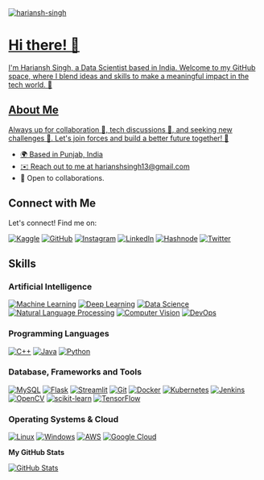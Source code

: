 <a href="https://github.com/">
        <img src="https://komarev.com/ghpvc/?username=hariansh-singh" alt="hariansh-singh" />

# Hi there! 👋
I'm Hariansh Singh, a Data Scientist based in India. Welcome to my GitHub space, where I blend ideas and skills to make a meaningful impact in the tech world. 🚀
## About Me
Always up for collaboration 🤝, tech discussions 💬, and seeking new challenges 💯. Let's join forces and build a better future together! 🤝
- 🌍  Based in Punjab, India
- ✉️  Reach out to me at [harianshsingh13@gmail.com](mailto:harianshsingh13@gmail.com)
- 🤝  Open to collaborations.
## Connect with Me
Let's connect! Find me on:

[![Kaggle](https://img.shields.io/badge/Kaggle-%2320BEFF.svg?style=for-the-badge&logo=kaggle)](https://www.kaggle.com/harianshsingh)
[![GitHub](https://img.shields.io/badge/GitHub-%23202020.svg?style=for-the-badge&logo=github)](https://github.com/hariansh-singh)
[![Instagram](https://img.shields.io/badge/Instagram-%23202020.svg?style=for-the-badge&logo=instagram)](http://www.instagram.com/hariansh.singh)
[![LinkedIn](https://img.shields.io/badge/LinkedIn-%23202020.svg?style=for-the-badge&logo=linkedin)](https://www.linkedin.com/in/hariansh-singh)
[![Hashnode](https://img.shields.io/badge/Hashnode-%232C3E50.svg?style=for-the-badge&logo=hashnode)](https://hashnode.com/@harianshsingh)
[![Twitter](https://img.shields.io/badge/Twitter-%23202020.svg?style=for-the-badge&logo=twitter)](https://www.x.com/SinghHariansh)

## Skills
### Artificial Intelligence
[![Machine Learning](https://img.shields.io/badge/Machine%20Learning-%23202020.svg?style=for-the-badge&logo=machine-learning)](https://en.wikipedia.org/wiki/Machine_learning)
[![Deep Learning](https://img.shields.io/badge/Deep%20Learning-%23202020.svg?style=for-the-badge&logo=deep-learning)](https://en.wikipedia.org/wiki/Deep_learning)
[![Data Science](https://img.shields.io/badge/Data%20Science-%23202020.svg?style=for-the-badge&logo=data-science)](https://en.wikipedia.org/wiki/Data_science)
[![Natural Language Processing](https://img.shields.io/badge/NLP-%23202020.svg?style=for-the-badge&logo=natural-language-processing)](https://en.wikipedia.org/wiki/Natural_language_processing)
[![Computer Vision](https://img.shields.io/badge/Computer%20Vision-%23202020.svg?style=for-the-badge&logo=computer-vision)](https://en.wikipedia.org/wiki/Computer_vision)
[![DevOps](https://img.shields.io/badge/DevOps-%23202020.svg?style=for-the-badge&logo=devops)](https://en.wikipedia.org/wiki/DevOps)

### Programming Languages
[![C++](https://img.shields.io/badge/C++-%23202020.svg?style=for-the-badge&logo=c%2B%2B)](https://docs.microsoft.com/en-us/cpp/?view=msvc-170) 
[![Java](https://img.shields.io/badge/Java-%23202020.svg?style=for-the-badge&logo=java)](https://www.oracle.com/java/) 
[![Python](https://img.shields.io/badge/Python-%23202020.svg?style=for-the-badge&logo=python)](https://www.python.org/) 

### Database, Frameworks and Tools
[![MySQL](https://img.shields.io/badge/MySQL-%23202020.svg?style=for-the-badge&logo=mysql)](https://www.mysql.com/) 
[![Flask](https://img.shields.io/badge/Flask-%23202020.svg?style=for-the-badge&logo=flask)](https://flask.palletsprojects.com/en/2.0.x/) 
[![Streamlit](https://img.shields.io/badge/Streamlit-%23202020.svg?style=for-the-badge&logo=streamlit)](https://streamlit.io/)
[![Git](https://img.shields.io/badge/Git-%23202020.svg?style=for-the-badge&logo=git)](https://git-scm.com/)
[![Docker](https://img.shields.io/badge/Docker-%23202020.svg?style=for-the-badge&logo=docker)](https://www.docker.com/)
[![Kubernetes](https://img.shields.io/badge/Kubernetes-%23202020.svg?style=for-the-badge&logo=kubernetes)](https://kubernetes.io/)
[![Jenkins](https://img.shields.io/badge/Jenkins-%23202020.svg?style=for-the-badge&logo=jenkins)](https://www.jenkins.io/)
[![OpenCV](https://img.shields.io/badge/OpenCV-%23202020.svg?style=for-the-badge&logo=opencv)](https://opencv.org/)
[![scikit-learn](https://img.shields.io/badge/scikit%20learn-%23202020.svg?style=for-the-badge&logo=scikit-learn)](https://scikit-learn.org/)
[![TensorFlow](https://img.shields.io/badge/TensorFlow-%23202020.svg?style=for-the-badge&logo=tensorflow)](https://www.tensorflow.org/)

### Operating Systems & Cloud
[![Linux](https://img.shields.io/badge/Linux-%23202020.svg?style=for-the-badge&logo=linux)](https://www.linux.org/) [![Windows](https://img.shields.io/badge/Windows-%23202020.svg?style=for-the-badge&logo=windows)](https://www.microsoft.com/windows) [![AWS](https://img.shields.io/badge/AWS-%23202020.svg?style=for-the-badge&logo=amazon-aws)](https://aws.amazon.com/) [![Google Cloud](https://img.shields.io/badge/Google%20Cloud-%23202020.svg?style=for-the-badge&logo=google-cloud)](https://cloud.google.com/)

**My GitHub Stats**

[![GitHub Stats](https://github-readme-streak-stats.herokuapp.com/?user=hariansh-singh&stroke=ffffff&background=1c1917&ring=0891b2&fire=0891b2&currStreakNum=ffffff&currStreakLabel=0891b2&sideNums=ffffff&sideLabels=ffffff&dates=ffffff&hide_border=true)](http://www.github.com/hariansh-singh)
